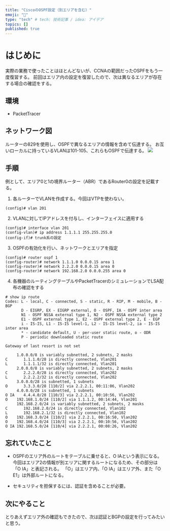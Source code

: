 ```yaml
---
title: "CiscoのOSPF設定（別エリアを含む）"
emoji: "🎉"
type: "tech" # tech: 技術記事 / idea: アイデア
topics: []
published: true
---
```

# はじめに
実際の業務で使ったことはほとんどないが、CCNAの範囲だったOSPFをもう一度復習する。
前回はエリア内の設定を復習したので、次は異なるエリアが存在する場合の確認をする。

## 環境
- PacketTracer

## ネットワーク図
ルーターの829を使用し、OSPFで異なるエリアの情報を含めて伝達する。
お互いローカルに持っているVLANは101-105、これらもOSPFで伝達する。
![](https://storage.googleapis.com/zenn-user-upload/9fe841ad8079-20250421.png)

## 手順
例として、エリア0と1の境界ルーター（ABR）であるRouter0の設定を記載する。

1. 各ルーターでVLANを作成する。今回はVTPを使わない。
```
(config)# vlan 201
```
2. VLANに対してIPアドレスを付与し、インターフェイスに適用する
```
(config)# interface vlan 201
(config-vlan)# ip address 1.1.1.1 255.255.255.0
(config-if)# trunk系の設定
```
3. OSPFの有効化を行い、ネットワークとエリアを指定
```
(config)# router ospf 1
(config-router)# network 1.1.1.0 0.0.0.15 area 1
(config-router)# network 2.2.2.0 0.0.0.15 area 0
(config-router)# network 192.168.2.0 0.0.0.255 area 0
```
4. 各機器のルーティングテーブルやPacketTracerのシミュレーションでLSA配布の確認をする
```
# show ip route
Codes: L - local, C - connected, S - static, R - RIP, M - mobile, B - BGP
       D - EIGRP, EX - EIGRP external, O - OSPF, IA - OSPF inter area
       N1 - OSPF NSSA external type 1, N2 - OSPF NSSA external type 2
       E1 - OSPF external type 1, E2 - OSPF external type 2, E - EGP
       i - IS-IS, L1 - IS-IS level-1, L2 - IS-IS level-2, ia - IS-IS inter area
       * - candidate default, U - per-user static route, o - ODR
       P - periodic downloaded static route

Gateway of last resort is not set

     1.0.0.0/8 is variably subnetted, 2 subnets, 2 masks
C       1.1.1.0/28 is directly connected, Vlan201
L       1.1.1.1/32 is directly connected, Vlan201
     2.0.0.0/8 is variably subnetted, 2 subnets, 2 masks
C       2.2.2.0/28 is directly connected, Vlan202
L       2.2.2.2/32 is directly connected, Vlan202
     3.0.0.0/28 is subnetted, 1 subnets
O       3.3.3.0/28 [110/2] via 2.2.2.1, 00:11:06, Vlan202
     4.0.0.0/28 is subnetted, 1 subnets
O IA    4.4.4.0/28 [110/3] via 2.2.2.1, 00:10:56, Vlan202
O    192.168.1.0/24 [110/2] via 1.1.1.2, 00:14:44, Vlan201
     192.168.2.0/24 is variably subnetted, 2 subnets, 2 masks
C       192.168.2.0/24 is directly connected, Vlan102
L       192.168.2.1/32 is directly connected, Vlan102
O    192.168.3.0/24 [110/2] via 2.2.2.1, 00:16:50, Vlan202
O    192.168.4.0/24 [110/3] via 2.2.2.1, 00:10:56, Vlan202
O IA 192.168.5.0/24 [110/4] via 2.2.2.1, 00:08:26, Vlan202
```

## 忘れていたこと
- OSPFのエリア外のルートをテーブルに乗せると、O IAという表示になる。
今回はエリア2の情報が別エリアに関するルートになるため、その部分は「O IA」と表記される。
「O」はエリア内、「O IA」はエリア外、また「O E1」は外部ルートになる。

- セキュリティを担保するには、認証を含めることが必要。

## 次にやること
とりあえずエリア外の確認もできたので、次は認証とBGPの設定を行ってみたいと思う。